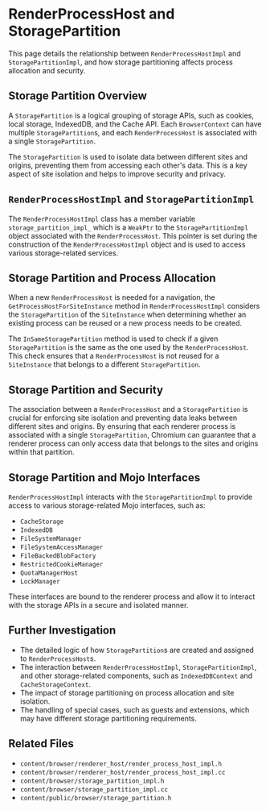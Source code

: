 # RenderProcessHost and StoragePartition

This page details the relationship between `RenderProcessHostImpl` and `StoragePartitionImpl`, and how storage partitioning affects process allocation and security.

## Storage Partition Overview

A `StoragePartition` is a logical grouping of storage APIs, such as cookies, local storage, IndexedDB, and the Cache API. Each `BrowserContext` can have multiple `StoragePartition`s, and each `RenderProcessHost` is associated with a single `StoragePartition`.

The `StoragePartition` is used to isolate data between different sites and origins, preventing them from accessing each other's data. This is a key aspect of site isolation and helps to improve security and privacy.

## `RenderProcessHostImpl` and `StoragePartitionImpl`

The `RenderProcessHostImpl` class has a member variable `storage_partition_impl_` which is a `WeakPtr` to the `StoragePartitionImpl` object associated with the `RenderProcessHost`. This pointer is set during the construction of the `RenderProcessHostImpl` object and is used to access various storage-related services.

## Storage Partition and Process Allocation

When a new `RenderProcessHost` is needed for a navigation, the `GetProcessHostForSiteInstance` method in `RenderProcessHostImpl` considers the `StoragePartition` of the `SiteInstance` when determining whether an existing process can be reused or a new process needs to be created.

The `InSameStoragePartition` method is used to check if a given `StoragePartition` is the same as the one used by the `RenderProcessHost`. This check ensures that a `RenderProcessHost` is not reused for a `SiteInstance` that belongs to a different `StoragePartition`.

## Storage Partition and Security

The association between a `RenderProcessHost` and a `StoragePartition` is crucial for enforcing site isolation and preventing data leaks between different sites and origins. By ensuring that each renderer process is associated with a single `StoragePartition`, Chromium can guarantee that a renderer process can only access data that belongs to the sites and origins within that partition.

## Storage Partition and Mojo Interfaces

`RenderProcessHostImpl` interacts with the `StoragePartitionImpl` to provide access to various storage-related Mojo interfaces, such as:

-   `CacheStorage`
-   `IndexedDB`
-   `FileSystemManager`
-   `FileSystemAccessManager`
-   `FileBackedBlobFactory`
-   `RestrictedCookieManager`
-   `QuotaManagerHost`
-   `LockManager`

These interfaces are bound to the renderer process and allow it to interact with the storage APIs in a secure and isolated manner.

## Further Investigation

-   The detailed logic of how `StoragePartition`s are created and assigned to `RenderProcessHost`s.
-   The interaction between `RenderProcessHostImpl`, `StoragePartitionImpl`, and other storage-related components, such as `IndexedDBContext` and `CacheStorageContext`.
-   The impact of storage partitioning on process allocation and site isolation.
-   The handling of special cases, such as guests and extensions, which may have different storage partitioning requirements.

## Related Files

-   `content/browser/renderer_host/render_process_host_impl.h`
-   `content/browser/renderer_host/render_process_host_impl.cc`
-   `content/browser/storage_partition_impl.h`
-   `content/browser/storage_partition_impl.cc`
-   `content/public/browser/storage_partition.h`
